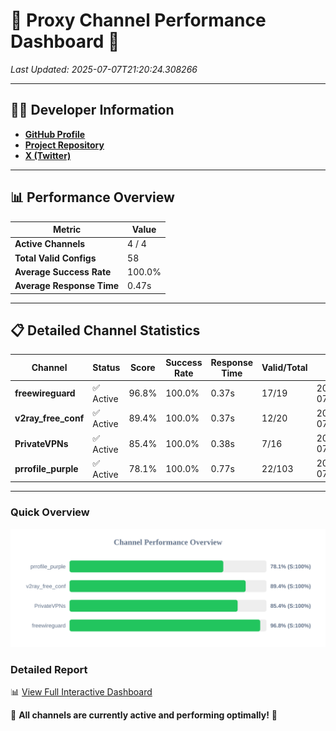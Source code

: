 # 🌟 Proxy Channel Performance Dashboard 🌟

_Last Updated: 2025-07-07T21:20:24.308266_

---

## 👩‍💻 Developer Information

- **[GitHub Profile](https://github.com/4n0nymou3)**  
- **[Project Repository](https://github.com/4n0nymou3/multi-proxy-config-fetcher)**  
- **[X (Twitter)](https://x.com/4n0nymou3)**  

---

## 📊 Performance Overview

| Metric                | Value       |
|-----------------------|-------------|
| **Active Channels**   | 4 / 4       |
| **Total Valid Configs** | 58          |
| **Average Success Rate** | 100.0%      |
| **Average Response Time** | 0.47s       |

---

## 📋 Detailed Channel Statistics

| Channel          | Status     | Score  | Success Rate | Response Time | Valid/Total | Last Success               |
|------------------|------------|--------|--------------|---------------|-------------|----------------------------|
| **freewireguard**  | ✅ Active  | 96.8%  | 100.0% | 0.37s         | 17/19       | 2025-07-07T21:20:24.306470 |
| **v2ray_free_conf**  | ✅ Active  | 89.4%  | 100.0% | 0.37s         | 12/20       | 2025-07-07T21:20:23.499649 |
| **PrivateVPNs**  | ✅ Active  | 85.4%  | 100.0% | 0.38s         | 7/16       | 2025-07-07T21:20:23.909504 |
| **prrofile_purple**  | ✅ Active  | 78.1%  | 100.0% | 0.77s         | 22/103       | 2025-07-07T21:20:23.059748 |

---

### Quick Overview
<div align="center">
  <a href="https://raw.githubusercontent.com/nullluser/NullRepo/refs/heads/main/assets/channel_stats_chart.svg">
    <img src="https://raw.githubusercontent.com/nullluser/NullRepo/refs/heads/main/assets/channel_stats_chart.svg" alt="Source Performance Statistics" width="800">
  </a>
</div>

### Detailed Report
📊 [View Full Interactive Dashboard](https://htmlpreview.github.io/?https://github.com/nullluser/NullRepo/blob/main/assets/performance_report.html)

🎉 **All channels are currently active and performing optimally!** 🎉
